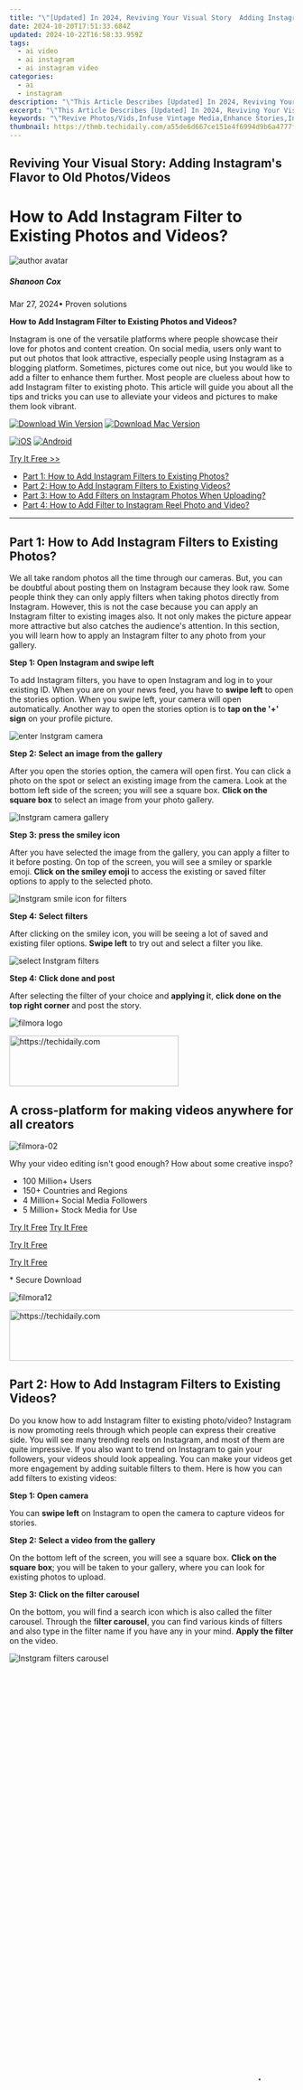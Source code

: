 ```yaml
---
title: "\"[Updated] In 2024, Reviving Your Visual Story  Adding Instagram's Flavor to Old Photos/Videos\""
date: 2024-10-20T17:51:33.684Z
updated: 2024-10-22T16:58:33.959Z
tags:
  - ai video
  - ai instagram
  - ai instagram video
categories:
  - ai
  - instagram
description: "\"This Article Describes [Updated] In 2024, Reviving Your Visual Story: Adding Instagram's Flavor to Old Photos/Videos\""
excerpt: "\"This Article Describes [Updated] In 2024, Reviving Your Visual Story: Adding Instagram's Flavor to Old Photos/Videos\""
keywords: "\"Revive Photos/Vids,Infuse Vintage Media,Enhance Stories,Insta-Revival,Retro Media Update,Storytelling Resurgence,Visual Nostalgia Boost\""
thumbnail: https://thmb.techidaily.com/a55de6d667ce151e4f6994d9b6a4777fce149eccc985ca7253a27ff290bf8c11.jpg
---
```


## Reviving Your Visual Story: Adding Instagram's Flavor to Old Photos/Videos

# How to Add Instagram Filter to Existing Photos and Videos?

![author avatar](https://images.wondershare.com/filmora/article-images/shannon-cox.jpg)

##### Shanoon Cox

 Mar 27, 2024• Proven solutions

**How to Add Instagram Filter to Existing Photos and Videos?**  

Instagram is one of the versatile platforms where people showcase their love for photos and content creation. On social media, users only want to put out photos that look attractive, especially people using Instagram as a blogging platform. Sometimes, pictures come out nice, but you would like to add a filter to enhance them further. Most people are clueless about how to add Instagram filter to existing photo. This article will guide you about all the tips and tricks you can use to alleviate your videos and pictures to make them look vibrant.

[![Download Win Version](https://images.wondershare.com/filmora/guide/download-btn-win.jpg)](https://tools.techidaily.com/wondershare/filmora/download/) [![Download Mac Version](https://images.wondershare.com/filmora/guide/download-btn-mac.jpg)](https://tools.techidaily.com/wondershare/filmora/download/)

[![iOS](https://images.wondershare.com/assets/images-common/badges-apple.svg)](https://app.adjust.com/w06dr6m%5F19za1f6) [![Android](https://images.wondershare.com/assets/images-common/badges-google.svg)](https://app.adjust.com/w06dr6m%5F19za1f6)

[Try It Free >>](https://tools.techidaily.com/wondershare/filmora/download/)

* [Part 1: How to Add Instagram Filters to Existing Photos?](#part1)
* [Part 2: How to Add Instagram Filters to Existing Videos?](#part2)
* [Part 3: How to Add Filters on Instagram Photos When Uploading?](#part3)
* [Part 4: How to Add Filter to Instagram Reel Photo and Video?](#part4)

---

## Part 1: How to Add Instagram Filters to Existing Photos?

We all take random photos all the time through our cameras. But, you can be doubtful about posting them on Instagram because they look raw. Some people think they can only apply filters when taking photos directly from Instagram. However, this is not the case because you can apply an Instagram filter to existing images also. It not only makes the picture appear more attractive but also catches the audience's attention. In this section, you will learn how to apply an Instagram filter to any photo from your gallery.

**Step 1: Open Instagram and swipe left**

To add Instagram filters, you have to open Instagram and log in to your existing ID. When you are on your news feed, you have to **swipe left** to open the stories option. When you swipe left, your camera will open automatically. Another way to open the stories option is to **tap on the '+' sign** on your profile picture.

![enter Instgram camera](https://images.wondershare.com/filmora/article-images/tap-plus-icon-instagram.jpg)

**Step 2: Select an image from the gallery**

After you open the stories option, the camera will open first. You can click a photo on the spot or select an existing image from the camera. Look at the bottom left side of the screen; you will see a square box. **Click on the square box** to select an image from your photo gallery.

![  Instgram camera gallery](https://images.wondershare.com/filmora/article-images/select-image-from-instagram-gallery.jpg)

**Step 3: press the smiley icon**

After you have selected the image from the gallery, you can apply a filter to it before posting. On top of the screen, you will see a smiley or sparkle emoji. **Click on the smiley emoji** to access the existing or saved filter options to apply to the selected photo.

![  Instgram smile icon for filters](https://images.wondershare.com/filmora/article-images/instagram-smile-icon.jpg)

**Step 4: Select filters**

After clicking on the smiley icon, you will be seeing a lot of saved and existing filer options. **Swipe left** to try out and select a filter you like.

![ select  Instgram filters](https://images.wondershare.com/filmora/article-images/select-instagram-filters.jpg)

**Step 4: Click done and post**

After selecting the filter of your choice and **applying i**t, **click done on the top right corner** and post the story.

![filmora logo](https://neveragain.allstatics.com/2019/assets/icon/logo/filmora-horizontal.svg)

<!-- affiliate ads begin -->
<a href="https://aligracehair.sjv.io/c/5597632/2027176/19272" target="_top" id="2027176">
  <img src="//a.impactradius-go.com/display-ad/19272-2027176" border="0" alt="https://techidaily.com" width="300" height="90"/>
</a>
<img height="0" width="0" src="https://aligracehair.sjv.io/i/5597632/2027176/19272" style="position:absolute;visibility:hidden;" border="0" />
<!-- affiliate ads end -->

## A cross-platform for making videos anywhere for all creators

![filmora-02](https://images.wondershare.com/filmora/filmora12/side_brand_filmora12.png)

 Why your video editing isn't good enough? How about some creative inspo?

* 100 Million+ Users
* 150+ Countries and Regions
* 4 Million+ Social Media Followers
* 5 Million+ Stock Media for Use

[Try It Free](https://tools.techidaily.com/wondershare/filmora/download/) [Try It Free](https://tools.techidaily.com/wondershare/filmora/download/)

[Try It Free](https://apps.apple.com/app/apple-store/id1459336970?pt=169436&ct=official-website&mt=8)

[Try It Free](https://app.adjust.com/b0k9hf2%5F4bsu85t)

 \* Secure Download

![filmora12](https://images.wondershare.com/filmora/12-filmora/img/filmora12-01.png)

<!-- affiliate ads begin -->
<a href="https://laganoo.pxf.io/c/5597632/1528688/16446" target="_top" id="1528688">
  <img src="//a.impactradius-go.com/display-ad/16446-1528688" border="0" alt="https://techidaily.com" width="728" height="90"/>
</a>
<img height="0" width="0" src="https://laganoo.pxf.io/i/5597632/1528688/16446" style="position:absolute;visibility:hidden;" border="0" />
<!-- affiliate ads end -->

## Part 2: How to Add Instagram Filters to Existing Videos?

Do you know how to add Instagram filter to existing photo/video? Instagram is now promoting reels through which people can express their creative side. You will see many trending reels on Instagram, and most of them are quite impressive. If you also want to trend on Instagram to gain your followers, your videos should look appealing. You can make your videos get more engagement by adding suitable filters to them. Here is how you can add filters to existing videos:

**Step 1: Open camera**

You can **swipe left** on Instagram to open the camera to capture videos for stories.

**Step 2: Select a video from the gallery**

On the bottom left of the screen, you will see a square box. **Click on the square box**; you will be taken to your gallery, where you can look for existing photos to upload.

**Step 3: Click on the filter carousel**

On the bottom, you will find a search icon which is also called the filter carousel. Through the f**ilter carousel**, you can find various kinds of filters and also type in the filter name if you have any in your mind. **Apply the filter** on the video.

![  Instgram filters carousel](https://images.wondershare.com/filmora/article-images/insatgram-filter-carousel.jpg)

<!-- affiliate ads begin -->
<span id="1424528">
					<video width="864" height="1536" style="cursor:pointer"
           poster="//a.impactradius-go.com/display-clicktoplayimage/1424528.png"
           onclick="if(!this.playClicked){this.play();this.setAttribute('controls',true);this.playClicked=true;}">
	   <source src="//a.impactradius-go.com/display-ad/16446-1424528">
	   <img src="//a.impactradius-go.com/display-clicktoplayimage/1424528.png" style="border: none; height: 100%; width: 100%; object-fit: contain">
	</video>
	<div style="width:540px;text-align:center"><a href="javascript:window.open(decodeURIComponent('https%3A%2F%2Flaganoo.pxf.io%2Fc%2F5597632%2F1424528%2F16446'), '_blank');void(0);">Click here</a></div>
</span>
<img height="0" width="0" src="https://imp.pxf.io/i/5597632/1424528/16446" style="position:absolute;visibility:hidden;" border="0" />
<!-- affiliate ads end -->

**Step 4: Download or upload**

After you apply the filter, you can **click on done** on the top right to post. Also, there is an option to **download the video** if you like. You can save videos with filters in your gallery to use on other social media platforms.

## Part 3: How to Add Filters o Instagram Photos When Uploading?

If you want to make your feed attractive, it should look aesthetic and synchronized. Using a more straightforward type of filter on all images can give your feed a cohesive look. We are going to let you know some simple steps to add filters to your photos when uploading.

**Step 1: Click on the plus and select image**

When you open the app, you will see a **'+' sign** enclosed in the square on the middle-end of the screen. Click on it to upload images. You can also **swipe up from the stories window to select** an image from the gallery. Click next icon after selecting to proceed.

**Step 2: Select a filter and adjust**

After you **click next**, you will see a lot of filter options. You can **swipe left to try out filters** and select the one you like. You can double-tap on the chosen filter to **adjust the intensity**.

![  edit Instgram filters ](https://images.wondershare.com/filmora/article-images/edit-instagram-filters.jpg)

**Step 3: Edit the image and post**

When customizing the filter intensity, you can s**elect next** and **click on edit** to further enhance the image. You can increase brightness, sharpen the image, etc. When the image is edited as per your choice, you can tag people or simply post.

<!-- affiliate ads begin -->
<a href="https://ephamedtechinc.pxf.io/c/5597632/2137229/26400" target="_top" id="2137229">
  <img src="//a.impactradius-go.com/display-ad/26400-2137229" border="0" alt="https://techidaily.com" width="728" height="90"/>
</a>
<img height="0" width="0" src="https://ephamedtechinc.pxf.io/i/5597632/2137229/26400" style="position:absolute;visibility:hidden;" border="0" />
<!-- affiliate ads end -->

## Part 4: How to Add Filter to Instagram Reel Photo and Video?

A plain Instagram reel without any filters or effects can feel boring to watch. Hence, a lot of content creators use filters strategically to make their reels more appealing. Here is how to add filters to your reel photos and videos.

**Step 1: Upload photo or video on Reel**

Open the story option and **swipe to enable the Reel option**. Once you have the reel option opened, go to the gallery and **select an image** or video of your choice.

![Instgram Reels Gallery ](https://images.wondershare.com/filmora/article-images/instagram-reels-gallery.jpg)

<!-- affiliate ads begin -->
<a href="https://bluettius.sjv.io/c/5597632/2139113/17108" target="_top" id="2139113">
  <img src="//a.impactradius-go.com/display-ad/17108-2139113" border="0" alt="https://techidaily.com" width="320" height="90"/>
</a>
<img height="0" width="0" src="https://bluettius.sjv.io/i/5597632/2139113/17108" style="position:absolute;visibility:hidden;" border="0" />
<!-- affiliate ads end -->

**Step 2: Click on shine emoji to add filters**

On top, you will see a **shine emoji** option through which you can **browse through filters** and select the one you like; you can **click to apply**.

![Instgram Reels  filters option ](https://images.wondershare.com/filmora/article-images/instagram-reels-filters-effects-option.jpg)

**Step 3: post**

After you are done adding effects, you can **click on done** to post, and you can also **download the image**.

![download Instgram Reels   video with filters](https://images.wondershare.com/filmora/article-images/download-instagram-reels-filters-video.jpg)

### **FAQs** About Instagram Filters

1. **Can you add Instagram story filters to existing photos?**

Yes, it is easy to add an Instagram filter to existing photos from your gallery. The step-by-step explanation of how to add Instagram filter to existing photo is mentioned above.

1. **How to add Instagram story filters on camera roll?**

Just swipe left to the stories window and swipe up to select an image from the camera roll. Then click on the smiling emoji on the tab and apply the filter of your choice. You can then share it on Insta or save it to your camera roll.

## Conclusion

Often people do not know how to add Instagram filters to existing photos and videos. It is easy to learn, especially through the steps we have mentioned above. Filters are the ultimate hack to add cohesiveness and attraction to your feed or stories.

![author avatar](https://images.wondershare.com/filmora/article-images/shannon-cox.jpg)

Shanoon Cox

Shanoon Cox is a writer and a lover of all things video.

Follow @Shanoon Cox

<ins class="adsbygoogle"
      style="display:block"
      data-ad-client="ca-pub-7571918770474297"
      data-ad-slot="8358498916"
      data-ad-format="auto"
      data-full-width-responsive="true"></ins>

<span class="atpl-alsoreadstyle">Also read:</span>
<div><ul>
<li><a href="https://instagram-clips.techidaily.com/new-2024-approved-the-ultimate-guide-to-creating-engaging-video-posts/"><u>[New] 2024 Approved The Ultimate Guide to Creating Engaging Video Posts</u></a></li>
<li><a href="https://instagram-clips.techidaily.com/new-banish-the-automatic-post-proposals-on-instagram/"><u>[New] Banish the Automatic Post Proposals on Instagram</u></a></li>
<li><a href="https://instagram-clips.techidaily.com/new-building-personalized-instagram-feed-outlines-for-2024/"><u>[New] Building Personalized Instagram Feed Outlines for 2024</u></a></li>
<li><a href="https://instagram-clips.techidaily.com/new-final-cut-pro-x-achieving-perfect-vertical-video-for-instagram-for-2024/"><u>[New] Final Cut Pro X Achieving Perfect Vertical Video for Instagram for 2024</u></a></li>
<li><a href="https://instagram-clips.techidaily.com/new-keep-your-views-covert-with-these-tools/"><u>[New] Keep Your Views Covert with These Tools</u></a></li>
<li><a href="https://visual-screen-recording.techidaily.com/new-stardews-successors-top-10-farming-sim-picks-for-2024/"><u>[New] Stardew's Successors Top 10 Farming Sim Picks for 2024</u></a></li>
<li><a href="https://youtube-data.techidaily.com/ed-2024-approved-asmr-app-selection-guide-for-phones/"><u>[Updated] 2024 Approved ASMR App Selection Guide for Phones</u></a></li>
<li><a href="https://screen-video-capture.techidaily.com/updated-achieving-zen-in-meetings-how-to-disable-background-speech-for-2024/"><u>[Updated] Achieving Zen in Meetings How to Disable Background Speech for 2024</u></a></li>
<li><a href="https://instagram-clips.techidaily.com/updated-in-2024-hidden-perspectives-what-youre-ignoring-as-a-stories-viewer/"><u>[Updated] In 2024, Hidden Perspectives What You're Ignoring as a Stories Viewer</u></a></li>
<li><a href="https://visual-screen-recording.techidaily.com/updated-professional-editors-showdown-filmora-vs-democracy-creator-features-for-2024/"><u>[Updated] Professional Editors Showdown Filmora Vs. Democracy Creator Features for 2024</u></a></li>
<li><a href="https://win-workspace.techidaily.com/erfahre-7-effektive-losungen-fur-das-problem-iphone-dcim-verzeichnis-nicht-sichtbar-auf-windows-1110/"><u>Erfahre 7 Effektive Lösungen Für Das Problem: 'IPhone DCIM-Verzeichnis Nicht Sichtbar Auf Windows 11/10'</u></a></li>
<li><a href="https://instagram-clips.techidaily.com/fixing-persistent-freezing-and-crashing-in-indivisible-a-comprehensive-guide/"><u>Fixing Persistent Freezing and Crashing in 'Indivisible': A Comprehensive Guide</u></a></li>
<li><a href="https://change-location.techidaily.com/in-2024-5-best-route-generator-apps-you-should-try-on-xiaomi-redmi-note-13-5g-drfone-by-drfone-virtual-android/"><u>In 2024, 5 Best Route Generator Apps You Should Try On Xiaomi Redmi Note 13 5G | Dr.fone</u></a></li>
<li><a href="https://discord-videos.techidaily.com/navigating-discords-video-sharing-feature-with-expertise-for-2024/"><u>Navigating Discord's Video Sharing Feature with Expertise for 2024</u></a></li>
<li><a href="https://youtube-data.techidaily.com/ffordable-art-of-youtube-introsends/"><u>The Affordable Art of YouTube Intros/Ends</u></a></li>
</ul></div>

